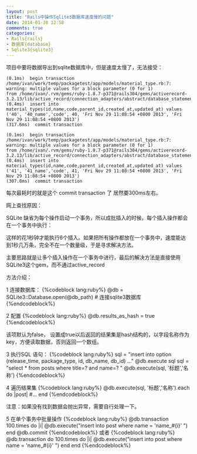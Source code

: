 ```yaml
---
layout: post
title: "Rails中操作Sqlite3数据库速度慢的问题"
date: 2014-01-28 12:58
comments: true
categories: 
- Rails{rails}
- 数据库{database}
- Sqlite3{sqlite3}
---
```


项目中要将数据导出到sqlite数据库中，但是速度太慢了，无法接受：

```
(0.1ms)  begin transaction
/home/ivan/work/temp/packagetest/app/models/material_type.rb:7: warning: multiple values for a block parameter (0 for 1)
from /home/ivan/.rvm/gems/ruby-1.8.7-p371@rails304/gems/activerecord-3.2.13/lib/active_record/connection_adapters/abstract/database_statements.rb:192
(0.4ms)  insert into material_types(id,name,code,parent_id,created_at,updated_at) values ('40', '40_name','code', 40, 'Fri Nov 29 11:08:54 +0800 2013', 'Fri Nov 29 11:08:54 +0800 2013')
(317.6ms)  commit transaction

(0.1ms)  begin transaction
/home/ivan/work/temp/packagetest/app/models/material_type.rb:7: warning: multiple values for a block parameter (0 for 1)
from /home/ivan/.rvm/gems/ruby-1.8.7-p371@rails304/gems/activerecord-3.2.13/lib/active_record/connection_adapters/abstract/database_statements.rb:192
(0.4ms)  insert into material_types(id,name,code,parent_id,created_at,updated_at) values ('41', '41_name','code', 41, 'Fri Nov 29 11:08:54 +0800 2013', 'Fri Nov 29 11:08:54 +0800 2013')
(307.8ms)  commit transaction
```

每次最耗时的就是这个 commit transaction 了 居然要300ms左右。



网上查找原因：

SQLite 缺省为每个操作启动一个事务，所以成批插入的时候，每个插入操作都会在一个事务中执行：

这样的花1秒钟才能执行6个插入。如果把所有操作都放在一个事务中，速度能达到1秒几万条，完全不在一个数量级，于是寻求解决方法。

主要思路就是让多个插入操作在一个事务中进行，最后的解决方法是直接使用 SQLite3这个gem，而不通过active_record

方法介绍：

1 连接数据库：
{%codeblock lang:ruby%}
@db = SQLite3::Database.open(@db_path) # 连接sqlite3数据库
{%endcodeblock%}

2 配置
{%codeblock lang:ruby%}
@db.results_as_hash = true  
{%endcodeblock%}

该项默认为false， 设置成true以后返回的结果集是hash结构的，以字段名称作为key，方便读取数据，否则返回一个数组。

3 执行SQL 语句：
{%codeblock lang:ruby%}
sql = "insert into option (release_time, package_type, id, db_name, db_id) ..."
@db.execute sql
sql = "select * from posts where title=? and name=? "
@db.execute(sql, '标题','名称')
{%endcodeblock%}

4 遍历结果集
{%codeblock lang:ruby%}
@db.execute(sql, '标题','名称').each do |post|
  #...
end
{%endcodeblock%}

注意：如果没有找到数据会抛出异常，需要自行处理一下。

5 在单个事务中批量操作
{%codeblock lang:ruby%}
@db.transaction
100.times do |i|
  @db.execute("insert into post where name = 'name_#{i}' ")
end
@db.commit
{%endcodeblock%}
或者
{%codeblock lang:ruby%}
@db.transaction do
  100.times do |i|
    @db.execute("insert into post where name = 'name_#{i}' ")
  end
end
{%endcodeblock%}
